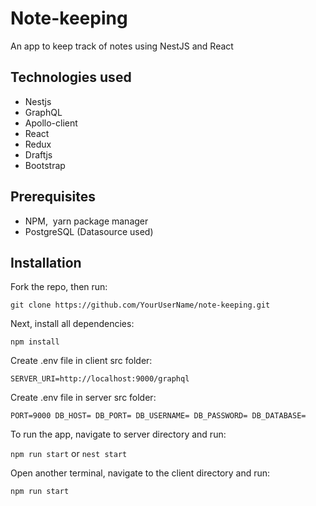 # Note-keeping
An app to keep track of notes using NestJS and React

## Technologies used
* Nestjs
* GraphQL
* Apollo-client
* React
* Redux
* Draftjs
* Bootstrap

## Prerequisites  
* NPM,  yarn package manager
* PostgreSQL (Datasource used)

## Installation

Fork the repo, then run:

`git clone https://github.com/YourUserName/note-keeping.git`

Next, install all dependencies:

`npm install`

Create .env file in client src folder:

`SERVER_URI=http://localhost:9000/graphql`

Create .env file in server src folder:

`
PORT=9000
DB_HOST=
DB_PORT=
DB_USERNAME=
DB_PASSWORD=
DB_DATABASE=
`

To run the app, navigate to server directory and run: 

`npm run start` or `nest start`

Open another terminal, navigate to the client directory and run:

`npm run start`